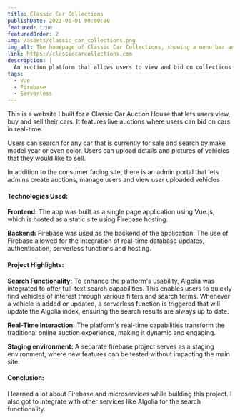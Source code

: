 ```yaml
---
title: Classic Car Collections
publishDate: 2021-06-01 00:00:00
featured: true
featuredOrder: 2
img: /assets/classic_car_collections.png
img_alt: The homepage of Classic Car Collections, showing a menu bar and a large hero image of a green Porsche
link: https://classiccarcollections.com
description: |
  An auction platform that allows users to view and bid on collections of vehicles in real-time.
tags:
  - Vue
  - Firebase
  - Serverless
---
```


This is a website I built for a Classic Car Auction House that lets users view, buy and sell their cars. It features live auctions where users can bid on cars in real-time. 

Users can search for any car that is currently for sale and search by make model year or even color. Users can upload details and pictures of vehicles that they would like to sell. 

In addition to the consumer facing site, there is an admin portal that lets admins create auctions, manage users and view user uploaded vehicles

#### Technologies Used:

**Frontend:** The app was built as a single page application using Vue.js, which is hosted as a static site using Firebase hosting.

**Backend:** Firebase was used as the backend of the application. The use of Firebase allowed for the integration of real-time database updates, authentication, serverless functions and hosting.

#### Project Highlights:

**Search Functionality:** To enhance the platform's usability, Algolia was integrated to offer full-text search capabilities. This enables users to quickly find vehicles of interest through various filters and search terms. Whenever a vehicle is added or updated, a serverless function is triggered that will update the Algolia index, ensuring the search results are always up to date.

**Real-Time Interaction:** The platform's real-time capabilities transform the traditional online auction experience, making it dynamic and engaging.

**Staging environment:** A separate firebase project serves as a staging environment, where new features can be tested without impacting the main site. 

#### Conclusion:

I learned a lot about Firebase and microservices while building this project. I also got to integrate with other services like Algolia for the search functionality.
